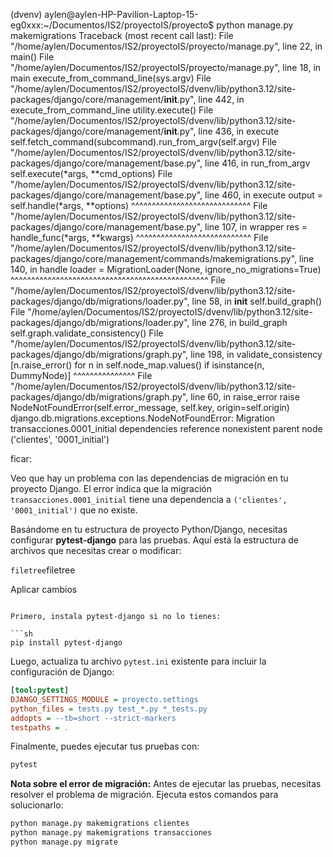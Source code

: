 (dvenv) aylen@aylen-HP-Pavilion-Laptop-15-eg0xxx:~/Documentos/IS2/proyectoIS/proyecto$ python manage.py makemigrations
Traceback (most recent call last):
  File "/home/aylen/Documentos/IS2/proyectoIS/proyecto/manage.py", line 22, in <module>
    main()
  File "/home/aylen/Documentos/IS2/proyectoIS/proyecto/manage.py", line 18, in main
    execute_from_command_line(sys.argv)
  File "/home/aylen/Documentos/IS2/proyectoIS/dvenv/lib/python3.12/site-packages/django/core/management/__init__.py", line 442, in execute_from_command_line
    utility.execute()
  File "/home/aylen/Documentos/IS2/proyectoIS/dvenv/lib/python3.12/site-packages/django/core/management/__init__.py", line 436, in execute
    self.fetch_command(subcommand).run_from_argv(self.argv)
  File "/home/aylen/Documentos/IS2/proyectoIS/dvenv/lib/python3.12/site-packages/django/core/management/base.py", line 416, in run_from_argv
    self.execute(*args, **cmd_options)
  File "/home/aylen/Documentos/IS2/proyectoIS/dvenv/lib/python3.12/site-packages/django/core/management/base.py", line 460, in execute
    output = self.handle(*args, **options)
             ^^^^^^^^^^^^^^^^^^^^^^^^^^^^^
  File "/home/aylen/Documentos/IS2/proyectoIS/dvenv/lib/python3.12/site-packages/django/core/management/base.py", line 107, in wrapper
    res = handle_func(*args, **kwargs)
          ^^^^^^^^^^^^^^^^^^^^^^^^^^^^
  File "/home/aylen/Documentos/IS2/proyectoIS/dvenv/lib/python3.12/site-packages/django/core/management/commands/makemigrations.py", line 140, in handle
    loader = MigrationLoader(None, ignore_no_migrations=True)
             ^^^^^^^^^^^^^^^^^^^^^^^^^^^^^^^^^^^^^^^^^^^^^^^^
  File "/home/aylen/Documentos/IS2/proyectoIS/dvenv/lib/python3.12/site-packages/django/db/migrations/loader.py", line 58, in __init__
    self.build_graph()
  File "/home/aylen/Documentos/IS2/proyectoIS/dvenv/lib/python3.12/site-packages/django/db/migrations/loader.py", line 276, in build_graph
    self.graph.validate_consistency()
  File "/home/aylen/Documentos/IS2/proyectoIS/dvenv/lib/python3.12/site-packages/django/db/migrations/graph.py", line 198, in validate_consistency
    [n.raise_error() for n in self.node_map.values() if isinstance(n, DummyNode)]
     ^^^^^^^^^^^^^^^
  File "/home/aylen/Documentos/IS2/proyectoIS/dvenv/lib/python3.12/site-packages/django/db/migrations/graph.py", line 60, in raise_error
    raise NodeNotFoundError(self.error_message, self.key, origin=self.origin)
django.db.migrations.exceptions.NodeNotFoundError: Migration transacciones.0001_initial dependencies reference nonexistent parent node ('clientes', '0001_initial')



ficar:

Veo que hay un problema con las dependencias de migración en tu proyecto Django. El error indica que la migración `transacciones.0001_initial` tiene una dependencia a `('clientes', '0001_initial')` que no existe.

Basándome en tu estructura de proyecto Python/Django, necesitas configurar **pytest-django** para las pruebas. Aquí está la estructura de archivos que necesitas crear o modificar:

```filetree```filetree

Aplicar cambios

```filetree

Primero, instala pytest-django si no lo tienes:

```sh
pip install pytest-django
```

Luego, actualiza tu archivo `pytest.ini` existente para incluir la configuración de Django:

```ini
[tool:pytest]
DJANGO_SETTINGS_MODULE = proyecto.settings
python_files = tests.py test_*.py *_tests.py
addopts = --tb=short --strict-markers
testpaths = .
```

Finalmente, puedes ejecutar tus pruebas con:

```sh
pytest
```

**Nota sobre el error de migración:** Antes de ejecutar las pruebas, necesitas resolver el problema de migración. Ejecuta estos comandos para solucionarlo:

```sh
python manage.py makemigrations clientes
python manage.py makemigrations transacciones
python manage.py migrate
```
